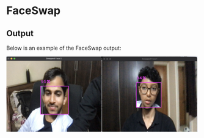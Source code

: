 # FaceSwap

## Output

Below is an example of the FaceSwap output:

<img src="Output.png" alt="Outside" width="500"/>